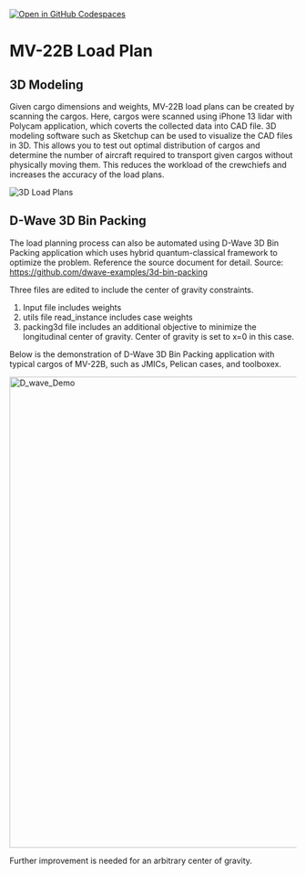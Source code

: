 [![Open in GitHub Codespaces](
  https://img.shields.io/badge/Open%20in%20GitHub%20Codespaces-333?logo=github)](
  https://codespaces.new/dwave-examples/3d-bin-packing?quickstart=1)


# MV-22B Load Plan
## 3D Modeling
Given cargo dimensions and weights, MV-22B load plans can be created by scanning the cargos. Here, cargos were scanned using iPhone 13 lidar with Polycam application, which coverts the collected data into CAD file. 3D modeling software such as Sketchup can be used to visualize the CAD files in 3D. This allows you to test out optimal distribution of cargos and determine the number of aircraft required to transport given cargos without physically moving them. This reduces the workload of the crewchiefs and increases the accuracy of the load plans.

![3D Load Plans](https://github.com/user-attachments/assets/322288d6-e563-4a50-87a1-6edb19f58ca8)



## D-Wave 3D Bin Packing
The load planning process can also be automated using D-Wave 3D Bin Packing application which uses hybrid quantum-classical framework to optimize the problem.
Reference the source document for detail.
Source: https://github.com/dwave-examples/3d-bin-packing

Three files are edited to include the center of gravity constraints.
1. Input file includes weights
2. utils file read_instance includes case weights
3. packing3d file includes an additional objective to minimize the longitudinal center of gravity. Center of gravity is set to x=0 in this case. 

Below is the demonstration of D-Wave 3D Bin Packing application with typical cargos of MV-22B, such as JMICs, Pelican cases, and toolboxex.

<img width="825" alt="D_wave_Demo" src="https://github.com/user-attachments/assets/99043f92-45f6-4b73-a1c9-61c8e1ae0af4">

Further improvement is needed for an arbitrary center of gravity.

